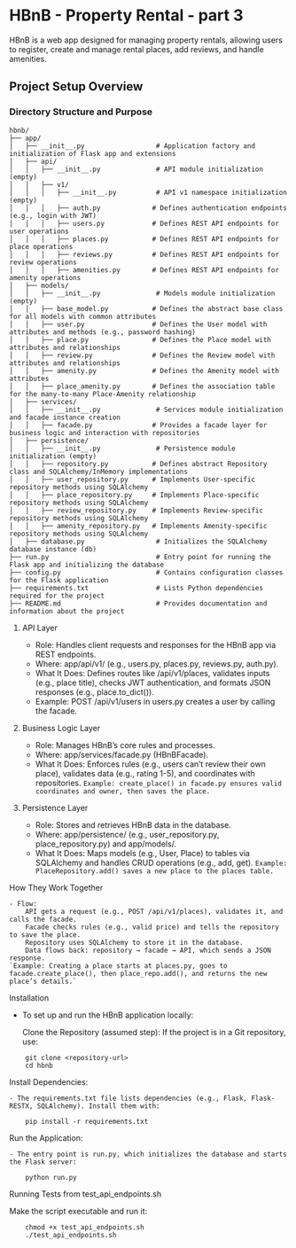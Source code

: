 # HBnB - Property Rental - part 3

HBnB is a web app designed for managing property rentals, allowing users to register, create and manage rental places, add reviews, and handle amenities.

## Project Setup Overview

### Directory Structure and Purpose
```
hbnb/
├── app/
│   ├── __init__.py                  # Application factory and initialization of Flask app and extensions
│   ├── api/
│   │   ├── __init__.py              # API module initialization (empty)
│   │   ├── v1/
│   │   │   ├── __init__.py          # API v1 namespace initialization (empty)
│   │   │   ├── auth.py             # Defines authentication endpoints (e.g., login with JWT)
│   │   │   ├── users.py            # Defines REST API endpoints for user operations
│   │   │   ├── places.py           # Defines REST API endpoints for place operations
│   │   │   ├── reviews.py          # Defines REST API endpoints for review operations
│   │   │   ├── amenities.py        # Defines REST API endpoints for amenity operations
│   ├── models/
│   │   ├── __init__.py              # Models module initialization (empty)
│   │   ├── base_model.py           # Defines the abstract base class for all models with common attributes
│   │   ├── user.py                 # Defines the User model with attributes and methods (e.g., password hashing)
│   │   ├── place.py                # Defines the Place model with attributes and relationships
│   │   ├── review.py               # Defines the Review model with attributes and relationships
│   │   ├── amenity.py              # Defines the Amenity model with attributes
│   │   ├── place_amenity.py        # Defines the association table for the many-to-many Place-Amenity relationship
│   ├── services/
│   │   ├── __init__.py              # Services module initialization and facade instance creation
│   │   ├── facade.py               # Provides a facade layer for business logic and interaction with repositories
│   ├── persistence/
│   │   ├── __init__.py              # Persistence module initialization (empty)
│   │   ├── repository.py           # Defines abstract Repository class and SQLAlchemy/InMemory implementations
│   │   ├── user_repository.py      # Implements User-specific repository methods using SQLAlchemy
│   │   ├── place_repository.py     # Implements Place-specific repository methods using SQLAlchemy
│   │   ├── review_repository.py    # Implements Review-specific repository methods using SQLAlchemy
│   │   ├── amenity_repository.py   # Implements Amenity-specific repository methods using SQLAlchemy
│   ├── database.py                  # Initializes the SQLAlchemy database instance (db)
├── run.py                           # Entry point for running the Flask app and initializing the database
├── config.py                        # Contains configuration classes for the Flask application
├── requirements.txt                 # Lists Python dependencies required for the project
├── README.md                        # Provides documentation and information about the project
```


1. API Layer

    - Role: Handles client requests and responses for the HBnB app via REST endpoints.
    - Where: app/api/v1/ (e.g., users.py, places.py, reviews.py, auth.py).
    - What It Does: Defines routes like /api/v1/places, validates inputs (e.g., place title), checks JWT authentication, and formats JSON responses (e.g., place.to_dict()).
    - Example: POST /api/v1/users in users.py creates a user by calling the facade.

2. Business Logic Layer

    - Role: Manages HBnB’s core rules and processes.
    - Where: app/services/facade.py (HBnBFacade).
    - What It Does: Enforces rules (e.g., users can’t review their own place), validates data (e.g., rating 1-5), and coordinates with repositories.
    `Example: create_place() in facade.py ensures valid coordinates and owner, then saves the place.`

3. Persistence Layer

    - Role: Stores and retrieves HBnB data in the database.
    - Where: app/persistence/ (e.g., user_repository.py, place_repository.py) and app/models/.
    - What It Does: Maps models (e.g., User, Place) to tables via SQLAlchemy and handles CRUD operations (e.g., add, get).
    `Example: PlaceRepository.add() saves a new place to the places table.`

How They Work Together

    - Flow:
        API gets a request (e.g., POST /api/v1/places), validates it, and calls the facade.
        Facade checks rules (e.g., valid price) and tells the repository to save the place.
        Repository uses SQLAlchemy to store it in the database.
        Data flows back: repository → facade → API, which sends a JSON response.
    `Example: Creating a place starts at places.py, goes to facade.create_place(), then place_repo.add(), and returns the new place’s details.`


Installation

- To set up and run the HBnB application locally:

    Clone the Repository (assumed step):
        If the project is in a Git repository, use:
```
    git clone <repository-url>
    cd hbnb
```


Install Dependencies:

    - The requirements.txt file lists dependencies (e.g., Flask, Flask-RESTX, SQLAlchemy). Install them with:
```
    pip install -r requirements.txt
```
Run the Application:

    - The entry point is run.py, which initializes the database and starts the Flask server:
```
    python run.py
```
Running Tests from test_api_endpoints.sh

Make the script executable and run it:
```
    chmod +x test_api_endpoints.sh
    ./test_api_endpoints.sh
```
